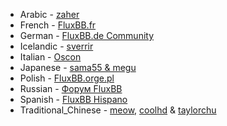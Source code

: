 *  Arabic - [zaher](http://gitorious.org/fluxbb-arabic/fluxbb-arabic)
*  French - [FluxBB.fr](http://fluxbb.fr)
*  German - [FluxBB.de Community](http://www.fluxbb.de)
*  Icelandic - [sverrir](http://fluxbb.org/forums/profile.php?id=55514)
*  Italian - [Oscon](http://www.oscon.it)
*  Japanese - [sama55 & megu](http://cmsbox.jp/forums/)
*  Polish - [FluxBB.orge.pl](http://fluxbb.orge.pl)
*  Russian - [Форум FluxBB](http://fluxbb.org.ru/forum/viewtopic.php?id=3140)
*  Spanish - [FluxBB Hispano](http://www.fluxbbhispano.co.cc/viewtopic.php?id=5)
*  Traditional_Chinese - [meow](http://fluxbb.org/forums/profile.php?id=58), [coolhd](http://fluxbb.org/forums/profile.php?id=99) & [taylorchu](http://tailinchu.tk/bbs)
